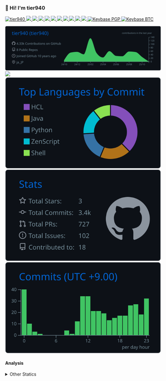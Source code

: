 ### 👋 Hi! I'm tier940

<p align="left"> 
  <a href="https://github.com/tier940/tier940/">
    <img src="https://komarev.com/ghpvc/?username=tier940" alt="tier940" />
  </a>
  <a href="http://twitter.com/tier940">
    <img height="20" src="https://img.shields.io/twitter/follow/tier940?label=Twitter&logo=twitter&style=flat" />
  </a>
  <a href="https://github.com/tier940">
    <img height="20" src="https://img.shields.io/github/followers/tier940?label=follow&logo=github&style=flat" />
  </a>
  <a href="https://www.reddit.com/user/tier940">
    <img height="20" src="https://img.shields.io/reddit/user-karma/combined/tier940?label=Reddit&logo=reddit&style=flat" />
  </a>
  <a href="https://stackoverflow.com/users/17317833/tier940">
    <img height="20" src="https://img.shields.io/stackexchange/stackoverflow/r/17317833?label=StackOverflow&logo=stack-overflow&style=flat" />
  </a>
  <a href="https://zenn.dev/tier940">
    <img height="20" src="https://zenn.badge.nikaera.com/s/tier940/likes" />
  </a>
  <a href="https://zenn.dev/tier940">
    <img height="20" src="https://zenn.badge.nikaera.com/s/tier940/followers" />
  </a>
  <a href="https://zenn.dev/tier940">
    <img height="20" src="https://zenn.badge.nikaera.com/s/tier940/articles" />
  </a>
  <a href="http://qiita.com/tier940">
    <img height="20" src="https://qiita-badge.apiapi.app/s/tier940/posts.svg" />
  </a>
  <a href="http://qiita.com/tier940">
    <img height="20" src="https://qiita-badge.apiapi.app/s/tier940/contributions.svg" />
  </a>
  <a href="https://github.com/tier940/tier940/">
    <img height="20" src="https://github.com/tier940/tier940/actions/workflows/main.yml/badge.svg" />
  </a>
  <a href="https://keybase.io/tier940">
    <img alt="Keybase PGP" src="https://img.shields.io/keybase/pgp/tier940">
  </a>
  <a href="https://keybase.io/tier940">
    <img alt="Keybase BTC" src="https://img.shields.io/keybase/btc/tier940">
  </a>
</p>

[![](https://raw.githubusercontent.com/tier940/tier940/main/profile-summary-card-output/github_dark/0-profile-details.svg)](https://github.com/vn7n24fzkq/github-profile-summary-cards)
[![](https://raw.githubusercontent.com/tier940/tier940/main/profile-summary-card-output/github_dark/1-repos-per-language.svg)](https://github.com/vn7n24fzkq/github-profile-summary-cards) [![](https://raw.githubusercontent.com/tier940/tier940/main/profile-summary-card-output/github_dark/2-most-commit-language.svg)](https://github.com/vn7n24fzkq/github-profile-summary-cards)
[![](https://raw.githubusercontent.com/tier940/tier940/main/profile-summary-card-output/github_dark/3-stats.svg)](https://github.com/vn7n24fzkq/github-profile-summary-cards) [![](https://raw.githubusercontent.com/tier940/tier940/main/profile-summary-card-output/github_dark/4-productive-time.svg)](https://github.com/vn7n24fzkq/github-profile-summary-cards)


#### Analysis
<!-- <img height="150" src="https://github.com/tier940/tier940/blob/master/images/stat.svg" alt="Alternative Text"/> -->

<details>
  <summary>Other Statics</summary>
  <!--START_SECTION:waka-->
![Code Time](http://img.shields.io/badge/Code%20Time-5%2C395%20hrs%2046%20mins-blue)

**🐱 My GitHub Data** 

> 📦 47.2 kB Used in GitHub's Storage 
 > 
> 💼 Opted to Hire
 > 
> 📜 13 Public Repositories 
 > 
> 🔑 6 Private Repositories 
 > 
**I'm an Early 🐤** 

```text
🌞 Morning                2655 commits        ████░░░░░░░░░░░░░░░░░░░░░   16.18 % 
🌆 Daytime                6008 commits        █████████░░░░░░░░░░░░░░░░   36.61 % 
🌃 Evening                6081 commits        █████████░░░░░░░░░░░░░░░░   37.05 % 
🌙 Night                  1668 commits        ███░░░░░░░░░░░░░░░░░░░░░░   10.16 % 
```
📅 **I'm Most Productive on Saturday** 

```text
Monday                   1739 commits        ███░░░░░░░░░░░░░░░░░░░░░░   10.60 % 
Tuesday                  2559 commits        ████░░░░░░░░░░░░░░░░░░░░░   15.59 % 
Wednesday                1976 commits        ███░░░░░░░░░░░░░░░░░░░░░░   12.04 % 
Thursday                 1720 commits        ███░░░░░░░░░░░░░░░░░░░░░░   10.48 % 
Friday                   2353 commits        ████░░░░░░░░░░░░░░░░░░░░░   14.34 % 
Saturday                 3156 commits        █████░░░░░░░░░░░░░░░░░░░░   19.23 % 
Sunday                   2909 commits        ████░░░░░░░░░░░░░░░░░░░░░   17.72 % 
```


📊 **This Week I Spent My Time On** 

```text
🕑︎ Time Zone: Asia/Tokyo

💬 Programming Languages: 
Other                    23 hrs 58 mins      ███████████████░░░░░░░░░░   60.36 % 
YAML                     7 hrs 5 mins        ████░░░░░░░░░░░░░░░░░░░░░   17.87 % 
Markdown                 2 hrs 47 mins       ██░░░░░░░░░░░░░░░░░░░░░░░   07.02 % 
HCL                      1 hr 7 mins         █░░░░░░░░░░░░░░░░░░░░░░░░   02.85 % 
INI                      58 mins             █░░░░░░░░░░░░░░░░░░░░░░░░   02.45 % 

🔥 Editors: 
Chrome                   27 hrs 11 mins      █████████████████░░░░░░░░   68.46 % 
VS Code                  11 hrs 57 mins      ████████░░░░░░░░░░░░░░░░░   30.09 % 
IntelliJ IDEA            34 mins             ░░░░░░░░░░░░░░░░░░░░░░░░░   01.45 % 

💻 Operating System: 
Windows                  29 hrs 42 mins      ███████████████████░░░░░░   74.81 % 
Linux                    10 hrs              ██████░░░░░░░░░░░░░░░░░░░   25.19 % 
```

**I Mostly Code in Java** 

```text
Java                     13 repos            ████████████░░░░░░░░░░░░░   46.43 % 
HCL                      3 repos             ███░░░░░░░░░░░░░░░░░░░░░░   10.71 % 
ZenScript                3 repos             ███░░░░░░░░░░░░░░░░░░░░░░   10.71 % 
Shell                    2 repos             ██░░░░░░░░░░░░░░░░░░░░░░░   07.14 % 
Python                   2 repos             ██░░░░░░░░░░░░░░░░░░░░░░░   07.14 % 
```



**Timeline**

![Lines of Code chart](https://raw.githubusercontent.com/tier940/tier940/main/assets/bar_graph.png)


 Last Updated on 17/03/2025 01:04:38 UTC
<!--END_SECTION:waka-->
</details>

